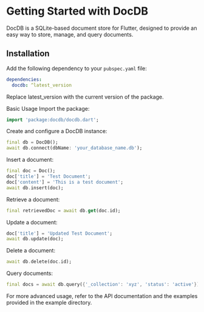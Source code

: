 # Getting Started with DocDB

DocDB is a SQLite-based document store for Flutter, designed to provide an easy way to store, manage, and query documents.

## Installation

Add the following dependency to your `pubspec.yaml` file:

```yaml
dependencies:
  docdb: ^latest_version
```
Replace latest_version with the current version of the package.

Basic Usage
Import the package:
```dart
import 'package:docdb/docdb.dart';
```

Create and configure a DocDB instance:
```dart
final db = DocDB();
await db.connect(dbName: 'your_database_name.db');
```

Insert a document:
```dart
final doc = Doc();
doc['title'] = 'Test Document';
doc['content'] = 'This is a test document';
await db.insert(doc);
```

Retrieve a document:
```dart
final retrievedDoc = await db.get(doc.id);
```

Update a document:

```dart
doc['title'] = 'Updated Test Document';
await db.update(doc);
```

Delete a document:

```dart
await db.delete(doc.id);
```
Query documents:

```dart
final docs = await db.query({'_collection': 'xyz', 'status': 'active'});
```
For more advanced usage, refer to the API documentation and the examples provided in the example directory.